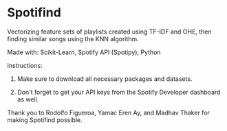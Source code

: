 # Spotifind

Vectorizing feature sets of playlists created using TF-IDF and OHE, then finding similar songs using the KNN algorithm. 

Made with: Scikit-Learn, Spotify API (Spotipy), Python

Instructions: 

1. Make sure to download all necessary packages and datasets. 
<!-- 2. Create a `data` folder in the root, and download `tracks-features.csv` from [here](https://www.kaggle.com/datasets/rodolfofigueroa/spotify-12m-songs) and `artists.csv` from [here](https://www.kaggle.com/datasets/yamaerenay/spotify-dataset-19212020-600k-tracks) to the `data` folder. -->

2. Don't forget to get your API keys from the Spotify Developer dashboard as well.

Thank you to Rodolfo Figueroa, Yamac Eren Ay, and Madhav Thaker for making Spotifind possible.
